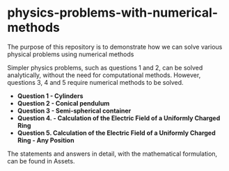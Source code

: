 # physics-problems-with-numerical-methods
The purpose of this repository is to demonstrate how we can solve various physical problems using numerical methods

Simpler physics problems, such as questions 1 and 2, can be solved analytically, without the need for computational methods. However, questions 3, 4 and 5 require numerical methods to be solved.

- **Question 1 - Cylinders**
- **Question 2 - Conical pendulum**
- **Question 3 - Semi-spherical container**
- **Question 4. - Calculation of the Electric Field of a Uniformly Charged Ring**
- **Question 5. Calculation of the Electric Field of a Uniformly Charged Ring - Any Position**

The statements and answers in detail, with the mathematical formulation, can be found in Assets.
